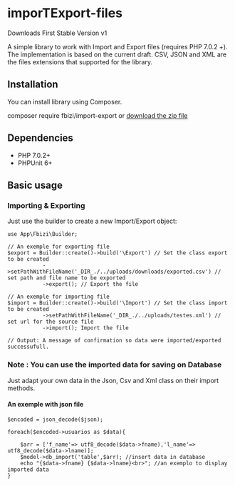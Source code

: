 # imporTExport-files

Downloads First Stable Version v1

A simple library to work with Import and Export files (requires PHP 7.0.2 +). The implementation is based on the current draft. CSV, JSON and XML are the files extensions that supported for the library.

## Installation
You can install library using Composer.

composer require fbizi/import-export or [download the zip file](https://github.com/franciscobizi/imporTExport-files/archive/master.zip)

## Dependencies
- PHP 7.0.2+
- PHPUnit 6+

## Basic usage
### Importing & Exporting
Just use the builder to create a new Import/Export object:

```
use App\Fbizi\Builder;

// An exemple for exporting file 
$export = Builder::create()->build('\Export') // Set the class export to be created
           ->setPathWithFileName('_DIR_./../uploads/downloads/exported.csv') // set path and file name to be exported
           ->export(); // Export the file

// An exemple for importing file
$import = Builder::create()->build('\Import') // Set the class import to be created
           ->setPathWithFileName('_DIR_./../uploads/testes.xml') // set url for the source file
           ->import(); Import the file

// Output: A message of confirmation so data were imported/exported successufull.

```
### Note : You can use the imported data for saving on Database
Just adapt your own data in the Json, Csv and Xml class on their import methods.

#### An exemple with json file

```
$encoded = json_decode($json);
                
foreach($encoded->usuarios as $data){

    $arr = ['f_name'=> utf8_decode($data->fname),'l_name'=>  utf8_decode($data->lname)];
    $model->db_import('table',$arr); //insert data in database
    echo "{$data->fname} {$data->lname}<br>"; //an exemplo to display imported data
}

```

